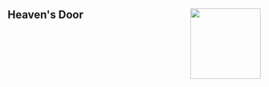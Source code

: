 ## Heaven's Door <img src="https://i.pinimg.com/originals/91/b8/48/91b84812633a5147efdf1eaee5fdf199.png" align="right" height=140/>
